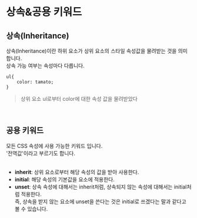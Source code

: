 # 상속&공용 키워드

## 상속(Inheritance)
상속(Inheritance)이란 하위 요소가 상위 요소의 스타일 속성값을 물려받는 것을 의미합니다.<br>
상속 가능 여부는 속성마다 다릅니다.<br>
```
ul{
    color: tamato;
}
```
> 상위 요소 ul로부터 color에 대한 속성 값을 물려받았다<br>

<br>

## 공용 키워드
모든 CSS 속성에 사용 가능한 키워드 입니다.<br>
'전역값'이라고 부르기도 합니다.<br><br>
* **inherit**: 상위 요소로부터 해당 속성의 값을 받아 사용한다.<br>
* **initial**: 해당 속성의 기본값을 요소에 적용한다.<br>
* **unset**: 상속 속성에 대해서는 inherit처럼, 상속되지 않는 속성에 대해서는 initial처럼 적용한다.<br>
즉, 상속을 받지 않는 요소에 unset을 쓴다는 것은 initial로 쓰겠다는 말과 같다고 볼 수 있습니다.